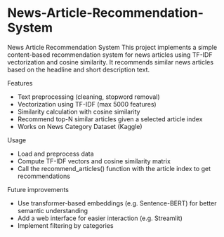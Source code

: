 # News-Article-Recommendation-System
News Article Recommendation System This project implements a simple content-based recommendation system for news articles using TF-IDF vectorization and cosine similarity. It recommends similar news articles based on the headline and short description text.

Features
  - Text preprocessing (cleaning, stopword removal)
  - Vectorization using TF-IDF (max 5000 features)
  - Similarity calculation with cosine similarity
  - Recommend top-N similar articles given a selected article index
  - Works on News Category Dataset (Kaggle)

Usage
  - Load and preprocess data
  - Compute TF-IDF vectors and cosine similarity matrix
  - Call the recommend_articles() function with the article index to get recommendations

Future improvements
  - Use transformer-based embeddings (e.g. Sentence-BERT) for better semantic understanding
  - Add a web interface for easier interaction (e.g. Streamlit)
  - Implement filtering by categories
